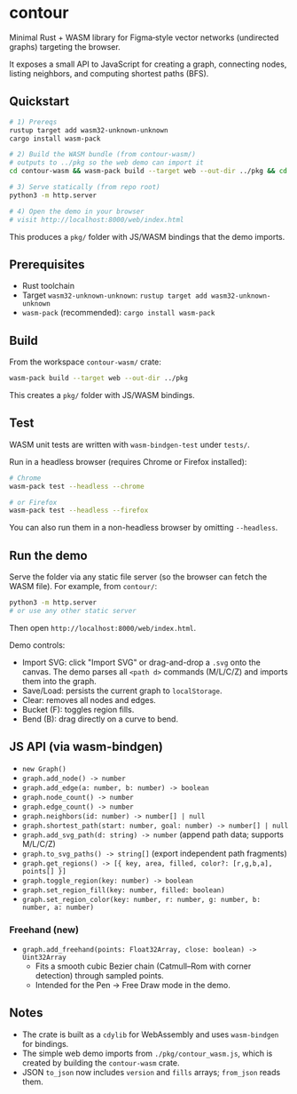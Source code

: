 # contour

Minimal Rust + WASM library for Figma‑style vector networks (undirected graphs) targeting the browser.

It exposes a small API to JavaScript for creating a graph, connecting nodes, listing neighbors, and computing shortest paths (BFS).

## Quickstart

```bash
# 1) Prereqs
rustup target add wasm32-unknown-unknown
cargo install wasm-pack

# 2) Build the WASM bundle (from contour-wasm/)
# outputs to ../pkg so the web demo can import it
cd contour-wasm && wasm-pack build --target web --out-dir ../pkg && cd -

# 3) Serve statically (from repo root)
python3 -m http.server

# 4) Open the demo in your browser
# visit http://localhost:8000/web/index.html
```

This produces a `pkg/` folder with JS/WASM bindings that the demo imports.

## Prerequisites

- Rust toolchain
- Target `wasm32-unknown-unknown`: `rustup target add wasm32-unknown-unknown`
- `wasm-pack` (recommended): `cargo install wasm-pack`

## Build

From the workspace `contour-wasm/` crate:

```bash
wasm-pack build --target web --out-dir ../pkg
```

This creates a `pkg/` folder with JS/WASM bindings.

## Test

WASM unit tests are written with `wasm-bindgen-test` under `tests/`.

Run in a headless browser (requires Chrome or Firefox installed):

```bash
# Chrome
wasm-pack test --headless --chrome

# or Firefox
wasm-pack test --headless --firefox
```

You can also run them in a non-headless browser by omitting `--headless`.

## Run the demo

Serve the folder via any static file server (so the browser can fetch the WASM file). For example, from `contour/`:

```bash
python3 -m http.server
# or use any other static server
```

Then open `http://localhost:8000/web/index.html`.

Demo controls:
- Import SVG: click "Import SVG" or drag-and-drop a `.svg` onto the canvas. The demo parses all `<path d>` commands (M/L/C/Z) and imports them into the graph.
- Save/Load: persists the current graph to `localStorage`.
- Clear: removes all nodes and edges.
- Bucket (F): toggles region fills.
- Bend (B): drag directly on a curve to bend.

## JS API (via wasm-bindgen)

- `new Graph()`
- `graph.add_node() -> number`
- `graph.add_edge(a: number, b: number) -> boolean`
- `graph.node_count() -> number`
- `graph.edge_count() -> number`
- `graph.neighbors(id: number) -> number[] | null`
- `graph.shortest_path(start: number, goal: number) -> number[] | null`
- `graph.add_svg_path(d: string) -> number` (append path data; supports M/L/C/Z)
- `graph.to_svg_paths() -> string[]` (export independent path fragments)
- `graph.get_regions() -> [{ key, area, filled, color?: [r,g,b,a], points[] }]`
- `graph.toggle_region(key: number) -> boolean`
- `graph.set_region_fill(key: number, filled: boolean)`
- `graph.set_region_color(key: number, r: number, g: number, b: number, a: number)`

### Freehand (new)

- `graph.add_freehand(points: Float32Array, close: boolean) -> Uint32Array`
  - Fits a smooth cubic Bezier chain (Catmull–Rom with corner detection) through sampled points.
  - Intended for the Pen → Free Draw mode in the demo.

## Notes

- The crate is built as a `cdylib` for WebAssembly and uses `wasm-bindgen` for bindings.
- The simple web demo imports from `./pkg/contour_wasm.js`, which is created by building the `contour-wasm` crate.
- JSON `to_json` now includes `version` and `fills` arrays; `from_json` reads them.
